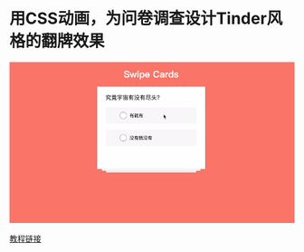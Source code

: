 # 用CSS动画，为问卷调查设计Tinder风格的翻牌效果

![final effect](https://github.com/kelc/tinder-like-swipe-card/blob/master/swipe-card-done.gif?raw=true)

[教程链接](https://link.medium.com/vz1911xEpU)
